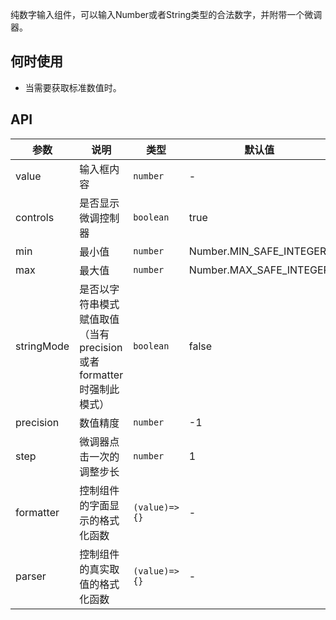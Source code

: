 纯数字输入组件，可以输入Number或者String类型的合法数字，并附带一个微调器。

## 何时使用

- 当需要获取标准数值时。

## API

| 参数         | 说明                                    | 类型      | 默认值                  |
| ------------ | --------------------------------------- | --------- | ----------------------- |
| value        | 输入框内容                              | `number`  | -                       |
| controls    | 是否显示微调控制器                                | `boolean`  | true                     |
| min          | 最小值                                  | `number`  | Number.MIN_SAFE_INTEGER |
| max          | 最大值                                  | `number`  | Number.MAX_SAFE_INTEGER |
| stringMode    | 是否以字符串模式赋值取值（当有precision或者formatter时强制此模式）                                | `boolean`  | false                      |
| precision    | 数值精度                                | `number`  | -1                      |
| step    | 微调器点击一次的调整步长                                | `number`  | 1                      |
| formatter    | 控制组件的字面显示的格式化函数                                | `(value)=>{}`  | -                     |
| parser    | 控制组件的真实取值的格式化函数                                | `(value)=>{}`  | -                     |
